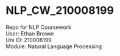 # NLP_CW_210008199
Repo for NLP Coursework <br>
User: Ethan Brewer <br>
Uni ID: 210008199 <br>
Module: Natural Language Processing <br>
